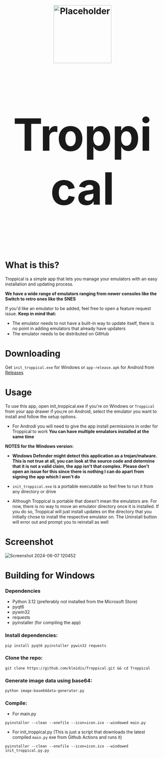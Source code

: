<h1 align="center">
  <img src="https://github.com/kleidis/Troppical/blob/9683c790f5f0ad58e5cd7854f2474369061e4f0d/icons/logos/installer_logo.svg" alt="Placeholder" width="188"/>
</p>
<p align="center" style="font-size:144px;">
  <strong>Troppical</strong>
</h1>

# What is this?

Troppical is a simple app that lets you manage your emulators with an easy installation and updating process.

**We have a wide range of emulators ranging from newer consoles like the Switch to retro ones like the SNES**

If you'd like an emulator to be added, feel free to open a feature request issue. **Keep in mind that:**

- The emulator needs to not have a built-in way to update itself, there is no point in adding emulators that already have updaters
- The emulator needs to be distributed on GitHub

# Downloading

Get `init_troppical.exe` for Windows or `app-release.apk` for Android from [Releases](https://github.com/kleidis/Troppical/releases)

# Usage

 To use this app, open init_troppical.exe if you're on Windows or `Troppical` from your app drawer if you;re on Android, select the emulator you want to install and follow the setup options.
 - For Androdi you will need to give the app install permissions in order for Troppical to work 
**You can have multiple emulators installed at the same time**

**NOTES for the Windows version:**

- **Windows Defender might detect this application as a trojan/malware. This is not true at all, you can look at the source code and determine that it is not a valid claim,  the app isn't that complex.**
**Please don't open an issue for this since there is nothing I can do apart from signing the app which I won't do**

- `init_troppical.exe` is a portable executable so feel free to run it from any directory or drive

- Although Troppical is portable that doesn't mean the emulators are. For now, there is no way to move an emulator directory once it is installed. If you do so, Troppical will just install updates on the directory that you initially chose to install the respective emulator on. The Uninstall button will error out and prompt you to reinstall as well

# Screenshot
![Screenshot 2024-06-07 120452](https://github.com/kleidis/Troppical/assets/167202775/0e6d0c83-7132-414e-80dd-55dbc4ca9b29)


# Building for Windows

### Dependencies

- Python 3.12 (preferably not installed from the Microsoft Store)
- pyqt6
- pywin32
- requests
- pyinstaller (for compiling the app)

### Install dependencies:

`pip install pyqt6 pyinstaller pywin32 requests`

### Clone the repo:

`git clone https://github.com/kleidis/Troppical.git && cd Troppical`

### Generate image data using base64:

`python image-base64data-generator.py`

### Compile:

- For main.py

`pyinstaller --clean --onefile --icon=icon.ico --windowed main.py`

- For init_troppical.py (This is just a script that downloads the latest compiled `main.py` exe from Github Actions and runs it)

`pyinstaller --clean --onefile --icon=icon.ico --windowed init_troppical.py.py`


